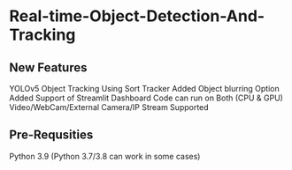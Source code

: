 # Real-time-Object-Detection-And-Tracking
## New Features
YOLOv5 Object Tracking Using Sort Tracker
Added Object blurring Option
Added Support of Streamlit Dashboard
Code can run on Both (CPU & GPU)
Video/WebCam/External Camera/IP Stream Supported

## Pre-Requsities
Python 3.9 (Python 3.7/3.8 can work in some cases)
